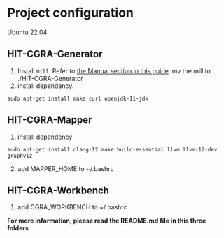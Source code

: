 # Project configuration

Ubuntu 22.04

## HIT-CGRA-Generator

1.  Install `mill`. Refer to [the Manual section in this guide][mill]. mv the mill to ./HIT-CGRA-Generator
2.  install dependency.
```
sudo apt-get install make curl openjdk-11-jdk
```
[mill]: https://com-lihaoyi.github.io/mill/ 

## HIT-CGRA-Mapper

1. install dependency
```
sudo apt-get install clang-12 make build-essential llvm llvm-12-dev graphviz
```
2. add MAPPER\_HOME to ~/.bashrc

## HIT-CGRA-Workbench

1. add CGRA\_WORKBENCH to ~/.bashrc  

**For more information, please read the README.md file in this three folders**

